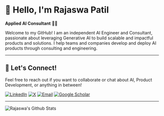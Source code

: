 # 👋 Hello, I'm Rajaswa Patil

**Applied AI Consultant** 👨‍💻

Welcome to my GitHub! I am an independent AI Engineer and Consultant, passionate about leveraging Generative AI to build scalable and impactful products and solutions. I help teams and companies develop and deploy AI products through consulting and engineering.

---

## 📨 Let's Connect!

Feel free to reach out if you want to collaborate or chat about AI, Product Development, or anything in between!

[![LinkedIn](https://img.shields.io/badge/LinkedIn-Rajaswa%20Patil-blue?style=flat-square&logo=linkedin)](https://linkedin.com/in/rajaswa-patil)
[![X](https://img.shields.io/badge/X-Follow%20%40RajaswaPatil-black?style=flat-square&logo=x)](https://x.com/RajaswaPatil)
[![Email](https://img.shields.io/badge/Email-patilrajaswa%40gmail.com-red?style=flat-square&logo=gmail)](mailto:patilrajaswa@gmail.com)
[![Google Scholar](https://img.shields.io/badge/Google%20Scholar-Rajaswa%20Patil-blue?style=flat-square&logo=google-scholar)](https://scholar.google.com/citations?user=79uJMXsAAAAJ)

---

<img align="left" alt="Rajaswa's Github Stats" src="https://github-readme-stats.vercel.app/api?username=rajaswa&show_icons=true&hide_border=true" />
